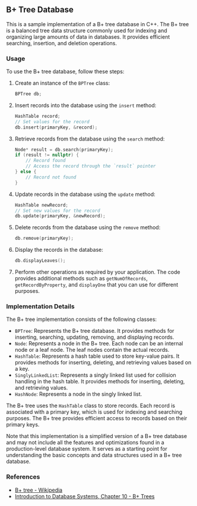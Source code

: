 ## B+ Tree Database

This is a sample implementation of a B+ tree database in C++. The B+ tree is a balanced tree data structure commonly used for indexing and organizing large amounts of data in databases. It provides efficient searching, insertion, and deletion operations.

### Usage

To use the B+ tree database, follow these steps:

1. Create an instance of the `BPTree` class:
   ```cpp
   BPTree db;
   ```

2. Insert records into the database using the `insert` method:
   ```cpp
   HashTable record;
   // Set values for the record
   db.insert(primaryKey, &record);
   ```

3. Retrieve records from the database using the `search` method:
   ```cpp
   Node* result = db.search(primaryKey);
   if (result != nullptr) {
       // Record found
       // Access the record through the `result` pointer
   } else {
       // Record not found
   }
   ```

4. Update records in the database using the `update` method:
   ```cpp
   HashTable newRecord;
   // Set new values for the record
   db.update(primaryKey, &newRecord);
   ```

5. Delete records from the database using the `remove` method:
   ```cpp
   db.remove(primaryKey);
   ```

6. Display the records in the database:
   ```cpp
   db.displayLeaves();
   ```

7. Perform other operations as required by your application. The code provides additional methods such as `getNumOfRecords`, `getRecordByProperty`, and `displayOne` that you can use for different purposes.

### Implementation Details

The B+ tree implementation consists of the following classes:

- `BPTree`: Represents the B+ tree database. It provides methods for inserting, searching, updating, removing, and displaying records.
- `Node`: Represents a node in the B+ tree. Each node can be an internal node or a leaf node. The leaf nodes contain the actual records.
- `HashTable`: Represents a hash table used to store key-value pairs. It provides methods for inserting, deleting, and retrieving values based on a key.
- `SinglyLinkedList`: Represents a singly linked list used for collision handling in the hash table. It provides methods for inserting, deleting, and retrieving values.
- `HashNode`: Represents a node in the singly linked list.

The B+ tree uses the `HashTable` class to store records. Each record is associated with a primary key, which is used for indexing and searching purposes. The B+ tree provides efficient access to records based on their primary keys.

Note that this implementation is a simplified version of a B+ tree database and may not include all the features and optimizations found in a production-level database system. It serves as a starting point for understanding the basic concepts and data structures used in a B+ tree database.

### References

- [B+ tree - Wikipedia](https://en.wikipedia.org/wiki/B%2B_tree)
- [Introduction to Database Systems, Chapter 10 - B+ Trees](https://www.db-book.com/db7/slides-dir/PPT-dir/ch10.ppt)
